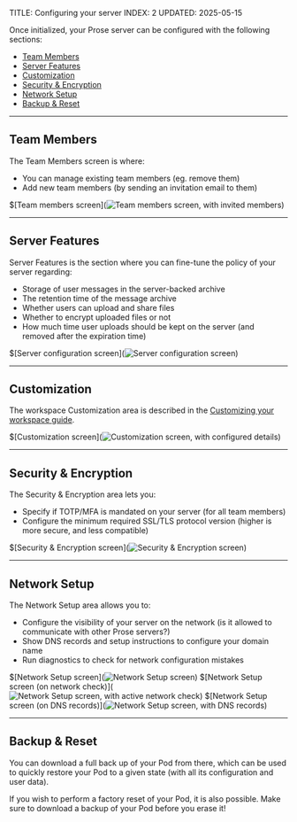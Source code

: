TITLE: Configuring your server
INDEX: 2
UPDATED: 2025-05-15

Once initialized, your Prose server can be configured with the following sections:

- [Team Members](#team-members)
- [Server Features](#server-features)
- [Customization](#customization)
- [Security & Encryption](#security-amp-encryption)
- [Network Setup](#network-setup)
- [Backup & Reset](#backup-amp-reset)

---

## Team Members

The Team Members screen is where:

- You can manage existing team members (eg. remove them)
- Add new team members (by sending an invitation email to them)

$[Team members screen](![Team members screen, with invited members](team-members-demo.png))

---

## Server Features

Server Features is the section where you can fine-tune the policy of your server regarding:

- Storage of user messages in the server-backed archive
- The retention time of the message archive
- Whether users can upload and share files
- Whether to encrypt uploaded files or not
- How much time user uploads should be kept on the server (and removed after the expiration time)

$[Server configuration screen](![Server configuration screen](server-config-demo.png))

---

## Customization

The workspace Customization area is described in the [Customizing your workspace guide](/guides/dashboard/workspace-customization/).

$[Customization screen](![Customization screen, with configured details](customize-workspace-demo.png))

---

## Security & Encryption

The Security & Encryption area lets you:

- Specify if TOTP/MFA is mandated on your server (for all team members)
- Configure the minimum required SSL/TLS protocol version (higher is more secure, and less compatible)

$[Security & Encryption screen](![Security & Encryption screen](settings-security-demo.png))

---

## Network Setup

The Network Setup area allows you to:

- Configure the visibility of your server on the network (is it allowed to communicate with other Prose servers?)
- Show DNS records and setup instructions to configure your domain name
- Run diagnostics to check for network configuration mistakes

$[Network Setup screen](![Network Setup screen](settings-network-demo.png))
$[Network Setup screen (on network check)](![Network Setup screen, with active network check](network-checks-demo.png))
$[Network Setup screen (on DNS records)](![Network Setup screen, with DNS records](dns-records-demo.png))

---

## Backup & Reset

You can download a full back up of your Pod from there, which can be used to quickly restore your Pod to a given state (with all its configuration and user data).

If you wish to perform a factory reset of your Pod, it is also possible. Make sure to download a backup of your Pod before you erase it!
